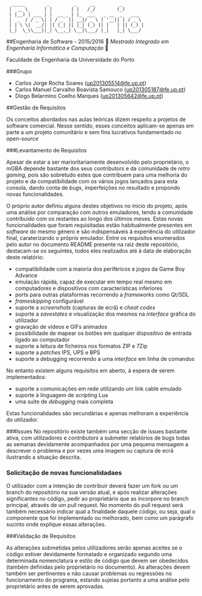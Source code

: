 ```
  _____        _         _     __         _        
 |  __ \      | |       | |   /_/        (_)       
 | |__) | ___ | |  __ _ | |_  ___   _ __  _   ___  
 |  _  / / _ \| | / _` || __|/ _ \ | '__|| | / _ \ 
 | | \ \|  __/| || (_| || |_| (_) || |   | || (_) |
 |_|  \_\\___||_| \__,_| \__|\___/ |_|   |_| \___/ 
 ```
##Engenharia de Software - 2015/2016
:floppy_disk:  *Mestrado Integrado em Engenharia Informática e Computação*   :floppy_disk:

Faculdade de Engenharia da Universidade do Porto

###Grupo
* Carlos Jorge Rocha Soares (up201305514@fe.up.pt)
* Carlos Manuel Carvalho Boavista Samouco (up201305187@fe.up.pt)
* Diogo Belarmino Coelho Marques (up201305642@fe.up.pt)

##Gestão de Requisitos

Os conceitos abordados nas aulas teóricas dizem respeito a projetos de software comercial. Nesse sentido, esses conceitos aplicam-se apenas em parte a um projeto comunitário e sem fins lucrativos fundamentado no *open-source*

###Levantamento de Requisitos

Apesar de estar a ser marioritariamente desenvolvido pelo proprietário, o mGBA depende bastante dos seus contributors e da comunidade de *retro gaming*, pois são sobretudo estes que contribuem para uma melhoria do projeto e da compatibilidade com os vários jogos lançados para esta consola, dando conta de *bugs*, imperfeições no resultado e propondo novas funcionalidades.

O próprio autor definiu alguns destes objetivos no início do projeto, após uma análise por comparação com outros emuladores, tendo a comunidade contribuido com os restantes ao longo dos últimos meses. Estas novas funcionalidades que foram requisitadas estão habitualmente presentes em *software* do mesmo género e são indispensáveis à experiência do utilizador final, caraterizando o próprio emulador. Entre os requisitos enumerados pelo autor no documento README presente na raiz deste repositório, destacam-se os seguintes, todos eles realizados até à data de elaboração deste relatório:

- compatibilidade com a maioria dos periféricos e jogos da Game Boy Advance
- emulação rápida, capaz de executar em tempo real mesmo em computadores e dispositivos com características inferiores
- ports para outras plataformas recorrendo a *frameworks* como Qt/SDL
- *frameskipping* configurável
- suporte a *screenshots* (capturas de ecrã) e *cheat codes*
- suporte a *savestates* e visualização dos mesmos na *interface* gráfica do utilizador
- gravação de vídeos e GIFs animados
- possibilidade de mapear os botões em qualquer dispositivo de entrada ligado ao computador
- suporte a leitura de ficheiros nos formatos ZIP e 7Zip
- suporte a *patches* IPS, UPS e BPS
- suporte a debugging recorrendo a uma *interface* em linha de comandos

No entanto existem alguns requisitos em aberto, à espera de serem implementados:
- suporte a comunicações em rede utilizando um link cable emulado
- suporte à linguagem de *scripting* Lua
- uma suite de *debugging* mais completa

Estas funcionalidades são secundárias e apenas melhoram a experiência do utilizador.

###Issues
No repositório existe também uma secção de issues bastante ativa, com utilizadores e *contributors* a submeter relatórios de bugs todas as semanas devidamente acompanhados por uma pequena mensagem a descrever o problema e por vezes uma imagem ou captura de ecrã ilustrando a situação descrita.

### Solicitação de novas funcionalidadaes
O utilizador com a intenção de contribuir deverá fazer um fork ou um branch do repositório na sua versão atual, e após realizar alterações significantes no código, pedir ao proprietário que as incorpore no branch principal, através de um pull request. No momento do pull request será também necessário indicar qual a finalidade daquele código, ou seja, qual o componente que foi implementado ou melhorado, bem como um parágrafo sucinto onde explique essas alterações.

###Validação de Requisitos

As alterações submetidas pelos utilizadores serão apenas aceites se o código estiver devidamente formatado e organizado segundo uma determinada nomenclatura e estilo de código que devem ser obedecidos (também definidas pelo proprietário no documento). As alterações devem também ser pertinentes e não causar problemas ou regressões no funcionamento do programa, estando sujeias portanto a uma análise pelo proprietário antes de serem aprovadas.
